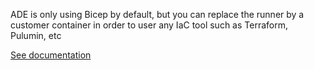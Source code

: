 ADE is only using Bicep by default, but you can replace the runner by a customer container in order to user any IaC tool such as Terraform, Pulumin, etc

[See documentation](https://learn.microsoft.com/en-us/azure/deployment-environments/how-to-configure-extensibility-terraform-container-image)